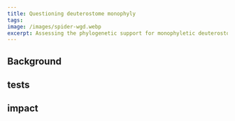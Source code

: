```yaml
---
title: Questioning deuterostome monophyly
tags: 
image: /images/spider-wgd.webp
excerpt: Assessing the phylogenetic support for monophyletic deuterostomes
---
```


## Background

## tests

## impact